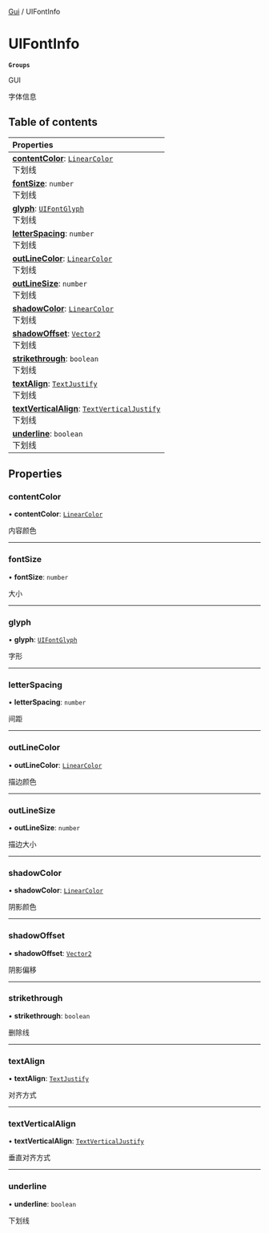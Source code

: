 [Gui](../groups/Gui.Gui.md) / UIFontInfo

# UIFontInfo <Badge type="tip" text="Class" /> <Score text="UIFontInfo" />

**`Groups`**

GUI

字体信息

## Table of contents

| Properties |
| :-----|
| **[contentColor](UI.UIFontInfo.md#contentcolor)**: [`LinearColor`](Type.LinearColor.md) <br> 下划线|
| **[fontSize](UI.UIFontInfo.md#fontsize)**: `number` <br> 下划线|
| **[glyph](UI.UIFontInfo.md#glyph)**: [`UIFontGlyph`](../enums/UI.UIFontGlyph.md) <br> 下划线|
| **[letterSpacing](UI.UIFontInfo.md#letterspacing)**: `number` <br> 下划线|
| **[outLineColor](UI.UIFontInfo.md#outlinecolor)**: [`LinearColor`](Type.LinearColor.md) <br> 下划线|
| **[outLineSize](UI.UIFontInfo.md#outlinesize)**: `number` <br> 下划线|
| **[shadowColor](UI.UIFontInfo.md#shadowcolor)**: [`LinearColor`](Type.LinearColor.md) <br> 下划线|
| **[shadowOffset](UI.UIFontInfo.md#shadowoffset)**: [`Vector2`](Type.Vector2.md) <br> 下划线|
| **[strikethrough](UI.UIFontInfo.md#strikethrough)**: `boolean` <br> 下划线|
| **[textAlign](UI.UIFontInfo.md#textalign)**: [`TextJustify`](../enums/UI.TextJustify.md) <br> 下划线|
| **[textVerticalAlign](UI.UIFontInfo.md#textverticalalign)**: [`TextVerticalJustify`](../enums/UI.TextVerticalJustify.md) <br> 下划线|
| **[underline](UI.UIFontInfo.md#underline)**: `boolean` <br> 下划线|

## Properties

### contentColor <Score text="contentColor" /> 

• **contentColor**: [`LinearColor`](Type.LinearColor.md)

内容颜色

___

### fontSize <Score text="fontSize" /> 

• **fontSize**: `number`

大小

___

### glyph <Score text="glyph" /> 

• **glyph**: [`UIFontGlyph`](../enums/UI.UIFontGlyph.md)

字形

___

### letterSpacing <Score text="letterSpacing" /> 

• **letterSpacing**: `number`

间距

___

### outLineColor <Score text="outLineColor" /> 

• **outLineColor**: [`LinearColor`](Type.LinearColor.md)

描边颜色

___

### outLineSize <Score text="outLineSize" /> 

• **outLineSize**: `number`

描边大小

___

### shadowColor <Score text="shadowColor" /> 

• **shadowColor**: [`LinearColor`](Type.LinearColor.md)

阴影颜色

___

### shadowOffset <Score text="shadowOffset" /> 

• **shadowOffset**: [`Vector2`](Type.Vector2.md)

阴影偏移

___

### strikethrough <Score text="strikethrough" /> 

• **strikethrough**: `boolean`

删除线

___

### textAlign <Score text="textAlign" /> 

• **textAlign**: [`TextJustify`](../enums/UI.TextJustify.md)

对齐方式

___

### textVerticalAlign <Score text="textVerticalAlign" /> 

• **textVerticalAlign**: [`TextVerticalJustify`](../enums/UI.TextVerticalJustify.md)

垂直对齐方式

___

### underline <Score text="underline" /> 

• **underline**: `boolean`

下划线

